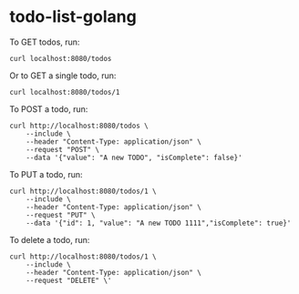 # todo-list-golang

To GET todos, run: 
```
curl localhost:8080/todos
```

Or to GET a single todo, run: 
```
curl localhost:8080/todos/1
```

To POST a todo, run: 

```
curl http://localhost:8080/todos \
    --include \
    --header "Content-Type: application/json" \
    --request "POST" \
    --data '{"value": "A new TODO", "isComplete": false}'
```

To PUT a todo, run: 

```
curl http://localhost:8080/todos/1 \
    --include \
    --header "Content-Type: application/json" \
    --request "PUT" \
    --data '{"id": 1, "value": "A new TODO 1111","isComplete": true}'
```

To delete a todo, run:

```
curl http://localhost:8080/todos/1 \
    --include \
    --header "Content-Type: application/json" \
    --request "DELETE" \'
```
